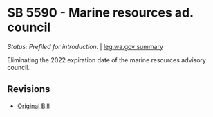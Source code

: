 # SB 5590 - Marine resources ad. council
*Status: Prefiled for introduction.* | [leg.wa.gov summary](https://app.leg.wa.gov/billsummary?BillNumber=5590&Year=2021)

Eliminating the 2022 expiration date of the marine resources advisory council.

## Revisions
* [Original Bill](1/)